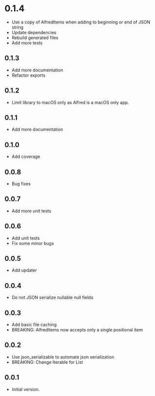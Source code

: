 # 0.1.4

- Use a copy of AlfredItems when adding to beginning or end of JSON string
- Update dependencies
- Rebuild generated files
- Add more tests

## 0.1.3

- Add more documentation
- Refactor exports

## 0.1.2

- Limit library to macOS only as Alfred is a macOS only app.

## 0.1.1

- Add more documentation

## 0.1.0

- Add coverage

## 0.0.8

- Bug fixes

## 0.0.7

- Add more unit tests

## 0.0.6

- Add unit tests
- Fix some minor bugs

## 0.0.5

- Add updater

## 0.0.4

- Do not JSON serialize nullable null fields

## 0.0.3

- Add basic file caching
- BREAKING: AlfredItems now accepts only a single positional item

## 0.0.2

- Use json_serializable to automate json serialization
- BREAKING: Change Iterable<AlfredItem> for List<AlfredItem>

## 0.0.1

- Initial version.
